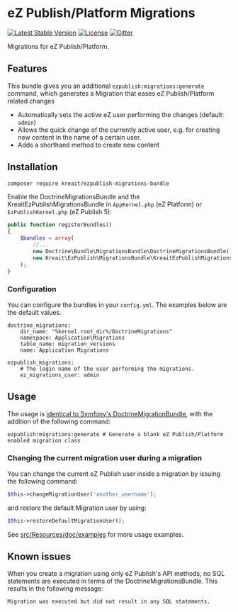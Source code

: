 # eZ Publish/Platform Migrations

[![Latest Stable Version](https://img.shields.io/packagist/v/kreait/ezpublish-migrations-bundle.svg)](https://packagist.org/packages/kreait/ezpublish-migrations-bundle)
[![License](http://img.shields.io/badge/Licence-MIT-blue.svg)](https://packagist.org/packages/kreait/ezpublish-migrations-bundle)
[![Gitter](https://img.shields.io/badge/gitter-join%20chat-ff69b4.svg)](https://gitter.im/kreait/ezpublish-migrations-bundle)

Migrations for eZ Publish/Platform.

## Features

This bundle gives you an additional `ezpublish:migrations:generate` command, which generates a Migration that eases
eZ Publish/Platform related changes

- Automatically sets the active eZ user performing the changes (default: `admin`)
- Allows the quick change of the currently active user, e.g. for creating new content in the name of a certain user.
- Adds a shorthand method to create new content

## Installation

```bash
composer require kreait/ezpublish-migrations-bundle
```

Enable the DoctrineMigrationsBundle and the KreaitEzPublishMigrationsBundle
in `AppKernel.php` (eZ Platform) or `EzPublishKernel.php` (eZ Publish 5):

```php
public function registerBundles()
{
    $bundles = array(
        //...
        new Doctrine\Bundle\MigrationsBundle\DoctrineMigrationsBundle(),
        new Kreait\EzPublish\MigrationsBundle\KreaitEzPublishMigrationsBundle(),
    );
}
```

### Configuration

You can configure the bundles in your `config.yml`. The examples below are the default values.

```
doctrine_migrations:
    dir_name: "%kernel.root_dir%/DoctrineMigrations"
    namespace: Application\Migrations
    table_name: migration_versions
    name: Application Migrations

ezpublish_migrations:
    # The login name of the user performing the migrations.
    ez_migrations_user: admin
```

## Usage

The usage is [identical to Symfony's DoctrineMigrationBundle](http://symfony.com/doc/current/bundles/DoctrineMigrationsBundle/index.html),
with the addition of the following command:

```
ezpublish:migrations:generate # Generate a blank eZ Publish/Platform enabled migration class
```

### Changing the current migration user during a migration

You can change the current eZ Publish user inside a migration by issuing the following command:

```php
$this->changeMigrationUser('another_username');
```

and restore the default Migration user by using:

```php
$this->restoreDefaultMigrationUser();
```

See [src/Resources/doc/examples](src/Resources/doc/examples) for more usage examples.

## Known issues

When you create a migration using only eZ Publish's API methods, no SQL statements are executed in terms of the
DoctrineMigrationsBundle. This results in the following message:

```
Migration was executed but did not result in any SQL statements.
```
